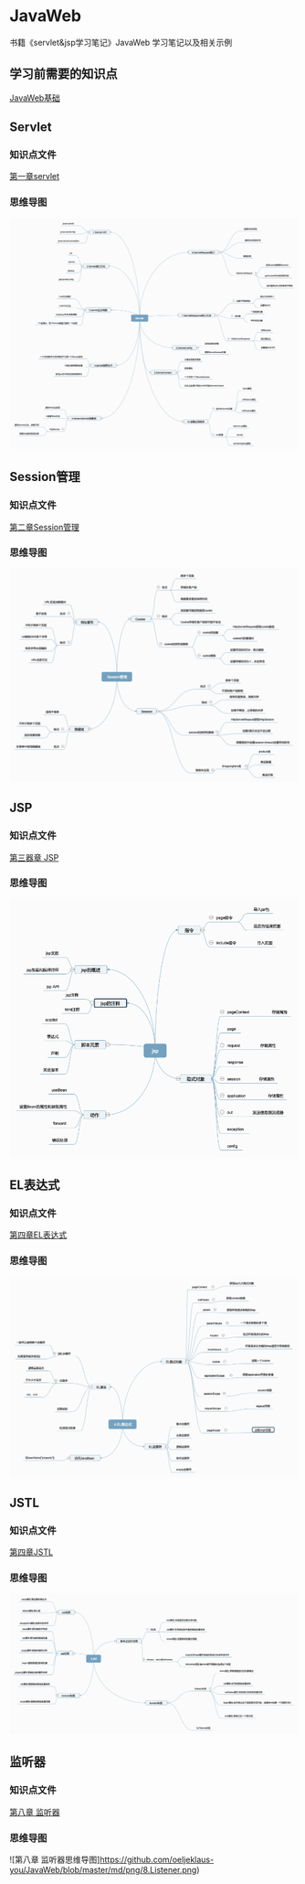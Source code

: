 # JavaWeb
书籍《servlet&amp;jsp学习笔记》JavaWeb 学习笔记以及相关示例
## 学习前需要的知识点
[JavaWeb基础](https://github.com/oeljeklaus-you/JavaWeb/blob/master/md/0.JavaWeb基础.md)
## Servlet
### 知识点文件
[第一章servlet](https://github.com/oeljeklaus-you/JavaWeb/blob/master/md/1.Servlet.md)
### 思维导图
![第一章servlet思维导图](https://github.com/oeljeklaus-you/JavaWeb/blob/master/md/png/Servlet.png)
## Session管理
### 知识点文件
[第二章Session管理](https://github.com/oeljeklaus-you/JavaWeb/blob/master/md/2.Session管理.md)
### 思维导图
![第二章Session管理思维导图](https://github.com/oeljeklaus-you/JavaWeb/blob/master/md/png/Session管理.png)
## JSP
### 知识点文件
[第三器章 JSP](https://github.com/oeljeklaus-you/JavaWeb/blob/master/md/3.JSP.md)
### 思维导图
![第三章 JSP思维导图](https://github.com/oeljeklaus-you/JavaWeb/blob/master/md/png/jsp.png)
## EL表达式
### 知识点文件
[第四章EL表达式](https://github.com/oeljeklaus-you/JavaWeb/blob/master/md/4.EL表达式.md)
### 思维导图
![第四章EL表达式思维导图](https://github.com/oeljeklaus-you/JavaWeb/blob/master/md/png/4.EL表达式.png)
## JSTL
### 知识点文件
[第四章JSTL](https://github.com/oeljeklaus-you/JavaWeb/blob/master/md/5.JSTL.md)
### 思维导图
![第四章JSTL思维导图](https://github.com/oeljeklaus-you/JavaWeb/blob/master/md/png/5.jstl.png)
## 监听器
### 知识点文件
[第八章 监听器](https://github.com/oeljeklaus-you/JavaWeb/blob/master/md/8.监听器.md)
### 思维导图
![第八章 监听器思维导图]https://github.com/oeljeklaus-you/JavaWeb/blob/master/md/png/8.Listener.png)
